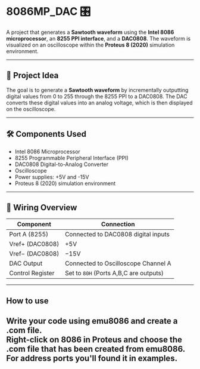 # 8086MP_DAC 🎛️

A project that generates a **Sawtooth waveform** using the **Intel 8086 microprocessor**, an **8255 PPI interface**, and a **DAC0808**. The waveform is visualized on an oscilloscope within the **Proteus 8 (2020)** simulation environment.

---

## 🧠 Project Idea

The goal is to generate a **Sawtooth waveform** by incrementally outputting digital values from 0 to 255 through the 8255 PPI to a DAC0808. The DAC converts these digital values into an analog voltage, which is then displayed on the oscilloscope.

---

## 🛠️ Components Used

- Intel 8086 Microprocessor
- 8255 Programmable Peripheral Interface (PPI)
- DAC0808 Digital-to-Analog Converter
- Oscilloscope
- Power supplies: +5V and -15V
- Proteus 8 (2020) simulation environment

---

## 🔌 Wiring Overview

| Component         | Connection                             |
|-------------------|----------------------------------------|
| Port A (8255)     | Connected to DAC0808 digital inputs    |
| Vref+ (DAC0808)   | +5V                                    |
| Vref− (DAC0808)   | −15V                                   |
| DAC Output        | Connected to Oscilloscope Channel A    |
| Control Register  | Set to `80H` (Ports A,B,C are outputs) |

---

## How to use

Write your code using emu8086 and create a .com file.  
Right-click on 8086 in Proteus and choose the .com file that has been created from emu8086.   
For address ports you'll found it in examples.
---
